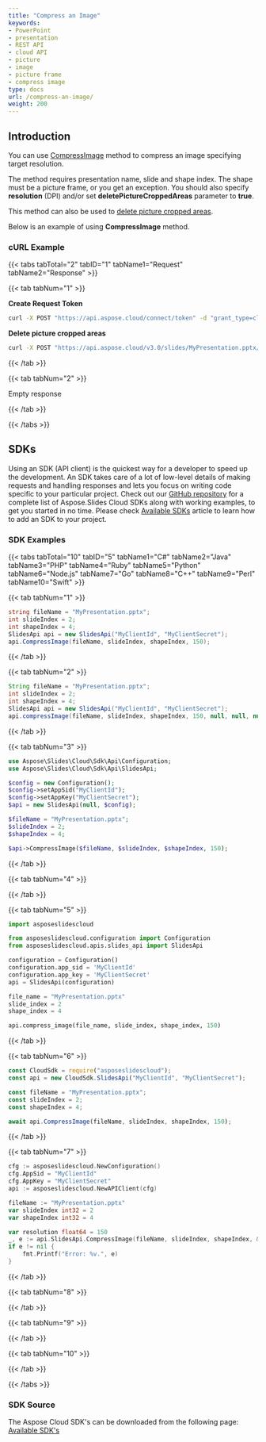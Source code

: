 ```yaml
---
title: "Compress an Image"
keywords:
- PowerPoint
- presentation
- REST API
- cloud API
- picture
- image
- picture frame
- compress image
type: docs
url: /compress-an-image/
weight: 200
---
```


## **Introduction**

You can use [CompressImage](https://apireference.aspose.cloud/slides/#/Shapes/CompressImage) method to compress an image specifying target resolution.

The method requires presentation name, slide and shape index. The shape must be a picture frame, or you get an exception. You should also specify **resolution** (DPI) and/or set **deletePictureCroppedAreas** parameter to **true**.

This method can also be used to [delete picture cropped areas](/slides/delete-picture-cropped-areas/).

Below is an example of using **CompressImage** method.

### **cURL Example**
{{< tabs tabTotal="2" tabID="1" tabName1="Request" tabName2="Response" >}}

{{< tab tabNum="1" >}}

**Create Request Token**

```sh
curl -X POST "https://api.aspose.cloud/connect/token" -d "grant_type=client_credentials&client_id=MyClientId&client_secret=MyClientSecret" -H "Content-Type: application/x-www-form-urlencoded" -H "Accept: application/json"
```

**Delete picture cropped areas**

```sh
curl -X POST "https://api.aspose.cloud/v3.0/slides/MyPresentation.pptx/slides/2/shapes/4/compressImage?resolution=150" -H "Authorization: Bearer <AuthToken>"
```

{{< /tab >}}

{{< tab tabNum="2" >}}

Empty response

{{< /tab >}}

{{< /tabs >}}
## **SDKs**
Using an SDK (API client) is the quickest way for a developer to speed up the development. An SDK takes care of a lot of low-level details of making requests and handling responses and lets you focus on writing code specific to your particular project. Check out our [GitHub repository](https://github.com/aspose-slides-cloud) for a complete list of Aspose.Slides Cloud SDKs along with working examples, to get you started in no time. Please check [Available SDKs](/slides/available-sdks/) article to learn how to add an SDK to your project.
### **SDK Examples**
{{< tabs tabTotal="10" tabID="5" tabName1="C#" tabName2="Java" tabName3="PHP" tabName4="Ruby" tabName5="Python" tabName6="Node.js" tabName7="Go" tabName8="C++" tabName9="Perl" tabName10="Swift" >}}

{{< tab tabNum="1" >}}

```csharp
string fileName = "MyPresentation.pptx";
int slideIndex = 2;
int shapeIndex = 4;
SlidesApi api = new SlidesApi("MyClientId", "MyClientSecret");
api.CompressImage(fileName, slideIndex, shapeIndex, 150);
```

{{< /tab >}}

{{< tab tabNum="2" >}}

```java
String fileName = "MyPresentation.pptx";
int slideIndex = 2;
int shapeIndex = 4;
SlidesApi api = new SlidesApi("MyClientId", "MyClientSecret");
api.compressImage(fileName, slideIndex, shapeIndex, 150, null, null, null, null);
```

{{< /tab >}}

{{< tab tabNum="3" >}}

```php
use Aspose\Slides\Cloud\Sdk\Api\Configuration;
use Aspose\Slides\Cloud\Sdk\Api\SlidesApi;

$config = new Configuration();
$config->setAppSid("MyClientId");
$config->setAppKey("MyClientSecret");
$api = new SlidesApi(null, $config);

$fileName = "MyPresentation.pptx";
$slideIndex = 2;
$shapeIndex = 4;

$api->CompressImage($fileName, $slideIndex, $shapeIndex, 150);
```

{{< /tab >}}

{{< tab tabNum="4" >}}

{{< /tab >}}

{{< tab tabNum="5" >}}

```python
import asposeslidescloud

from asposeslidescloud.configuration import Configuration
from asposeslidescloud.apis.slides_api import SlidesApi

configuration = Configuration()
configuration.app_sid = 'MyClientId'
configuration.app_key = 'MyClientSecret'
api = SlidesApi(configuration)

file_name = "MyPresentation.pptx"
slide_index = 2
shape_index = 4

api.compress_image(file_name, slide_index, shape_index, 150)
```

{{< /tab >}}

{{< tab tabNum="6" >}}

```javascript
const CloudSdk = require("asposeslidescloud");
const api = new CloudSdk.SlidesApi("MyClientId", "MyClientSecret");

const fileName = "MyPresentation.pptx";
const slideIndex = 2;
const shapeIndex = 4;

await api.CompressImage(fileName, slideIndex, shapeIndex, 150);
```

{{< /tab >}}

{{< tab tabNum="7" >}}

```go
cfg := asposeslidescloud.NewConfiguration()
cfg.AppSid = "MyClientId"
cfg.AppKey = "MyClientSecret"
api := asposeslidescloud.NewAPIClient(cfg)

fileName := "MyPresentation.pptx"
var slideIndex int32 = 2
var shapeIndex int32 = 4

var resolution float64 = 150
_, e := api.SlidesApi.CompressImage(fileName, slideIndex, shapeIndex, &resolution, nil, "", "", "")
if e != nil {
	fmt.Printf("Error: %v.", e)
}
```

{{< /tab >}}

{{< tab tabNum="8" >}}

{{< /tab >}}

{{< tab tabNum="9" >}}

{{< /tab >}}

{{< tab tabNum="10" >}}

{{< /tab >}}

{{< /tabs >}}

### **SDK Source**
The Aspose Cloud SDK's can be downloaded from the following page: [Available SDK's](/slides/available-sdks/)
